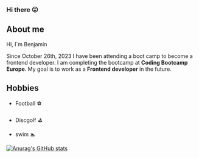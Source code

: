 ### Hi there :stuck_out_tongue:

## About me

Hi, I´m Benjamin

Since October 26th, 2023 I have been attending a boot camp to become a frontend developer. I am completing the bootcamp at **Coding Bootcamp Europe**.
My goal is to work as a __Frontend developer__ in the future.

## Hobbies
- Football :soccer:

- Discgolf :golf:

- swim :swimmer:

[![Anurag's GitHub stats](https://github-readme-stats.vercel.app/api?username=Benny)](https://github.com/anuraghazra/github-readme-stats)

